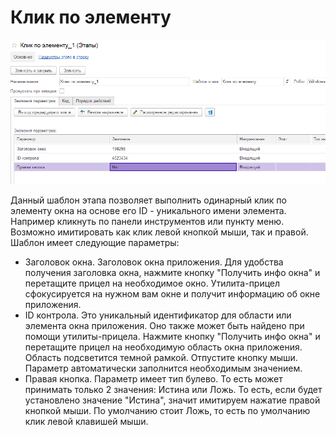 # Клик по элементу

![](<../../../.gitbook/assets/Клик по элементу.png>)

Данный шаблон этапа позволяет выполнить одинарный клик по элементу окна на основе его ID - уникального имени элемента. Например кликнуть по панели инструментов  или пункту меню. Возможно имитировать как клик левой кнопкой мыши, так и правой. Шаблон имеет следующие параметры:

* Заголовок окна. Заголовок окна приложения. Для удобства получения заголовка окна, нажмите кнопку "Получить инфо окна" и перетащите прицел на необходимое окно. Утилита-прицел сфокусируется на нужном вам окне и получит информацию об окне приложения.
* ID контрола. Это уникальный идентификатор для области или элемента окна приложения. Оно также может быть найдено при помощи утилиты-прицела. Нажмите кнопку "Получить инфо окна" и перетащите прицел на необходимую область окна приложения. Область подсветится темной рамкой. Отпустите кнопку мыши. Параметр автоматически заполнится необходимым значением.
* Правая кнопка. Параметр имеет тип булево. То есть может принимать только 2 значения: Истина или Ложь. То есть, если будет установлено значение "Истина", значит имитируем нажатие правой кнопкой мыши. По умолчанию стоит Ложь, то есть по умолчанию клик левой клавишей мыши.

